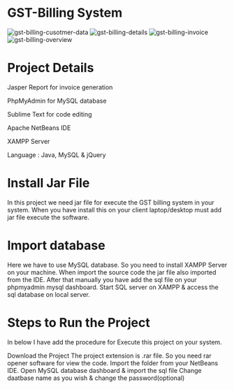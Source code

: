 # GST-Billing System

![gst-billing-cusotmer-data](https://user-images.githubusercontent.com/54524364/114673103-79559480-9d23-11eb-921f-5b9f3d270877.jpg)
![gst-billing-details](https://user-images.githubusercontent.com/54524364/114673118-7ce91b80-9d23-11eb-9659-fdfa8e182bf0.jpg)
![gst-billing-invoice](https://user-images.githubusercontent.com/54524364/114673138-81adcf80-9d23-11eb-8f34-80c263fe896a.jpg)
![gst-billing-overview](https://user-images.githubusercontent.com/54524364/114673173-8a060a80-9d23-11eb-8097-97aafa311a58.jpg)

 
# Project Details

Jasper Report for invoice generation

PhpMyAdmin for MySQL database

Sublime Text for code editing

Apache NetBeans IDE

XAMPP Server

Language : Java, MySQL & jQuery

# Install Jar File

In this project we need jar file for execute the GST billing system in your system. When you have install this on your client laptop/desktop must add jar file execute the software.

# Import database
Here we have to use MySQL database. So you need to install XAMPP Server on your machine. When import the source code the jar file also imported from the IDE. After that manually you have add the sql file on your phpmyadmin mysql dashboard. Start SQL server on XAMPP & access the sql database on local server.

# Steps to Run the Project

In below I have add the procedure for Execute this project on your system.

Download the Project
The project extension is .rar file. So you need rar opener software for view the code.
Import the folder from your NetBeans IDE.
Open MySQL database dashboard & import the sql file
Change daatbase name as you wish & change the password(optional)
